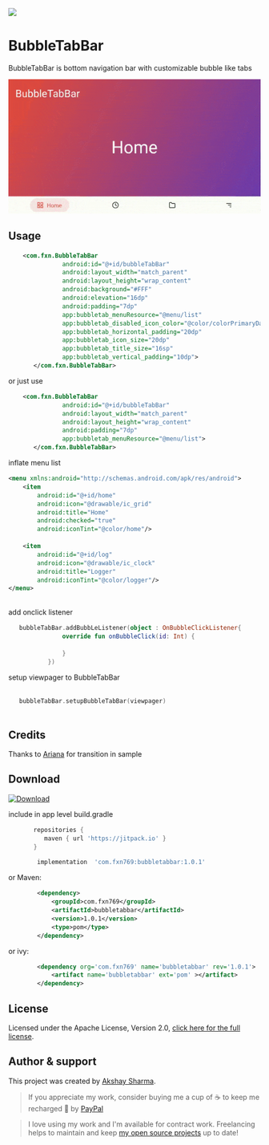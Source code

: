 ![](media/animation.gif)

# BubbleTabBar

BubbleTabBar is bottom navigation bar with customizable bubble like tabs 

![](media/media.gif)

## Usage
 
```xml
    <com.fxn.BubbleTabBar
               android:id="@+id/bubbleTabBar"
               android:layout_width="match_parent"
               android:layout_height="wrap_content"
               android:background="#FFF"
               android:elevation="16dp"
               android:padding="7dp"
               app:bubbletab_menuResource="@menu/list"
               app:bubbletab_disabled_icon_color="@color/colorPrimaryDark"
               app:bubbletab_horizontal_padding="20dp"
               app:bubbletab_icon_size="20dp"
               app:bubbletab_title_size="16sp"
               app:bubbletab_vertical_padding="10dp">
       </com.fxn.BubbleTabBar>
```
or just use
```xml
    <com.fxn.BubbleTabBar
               android:id="@+id/bubbleTabBar"
               android:layout_width="match_parent"
               android:layout_height="wrap_content"
               android:padding="7dp"
               app:bubbletab_menuResource="@menu/list">
       </com.fxn.BubbleTabBar>
```
inflate menu list
```xml
<menu xmlns:android="http://schemas.android.com/apk/res/android">
    <item
        android:id="@+id/home"
        android:icon="@drawable/ic_grid"
        android:title="Home"
        android:checked="true"
        android:iconTint="@color/home"/>

    <item
        android:id="@+id/log"
        android:icon="@drawable/ic_clock"
        android:title="Logger"
        android:iconTint="@color/logger"/>
</menu>
            
```

add onclick listener 

```kotlin
   bubbleTabBar.addBubbLeListener(object : OnBubbleClickListener{
               override fun onBubbleClick(id: Int) {
                   
               }
           })
```

setup viewpager to BubbleTabBar

```kotlin

   bubbleTabBar.setupBubbleTabBar(viewpager)
   
```

## Credits
Thanks to [Ariana](https://github.com/akshay2211/Ariana) for transition in sample


## Download

[ ![Download](https://api.bintray.com/packages/fxn769/android_projects/BubbleTabBar/images/download.svg?version=1.0.1) ](https://bintray.com/fxn769/android_projects/BubbleTabBar/1.0.1/link)


 include in app level build.gradle
 ```groovy
        repositories {
           maven { url 'https://jitpack.io' }
        }
 ```
```groovy
        implementation  'com.fxn769:bubbletabbar:1.0.1'
```
or Maven:
```xml
        <dependency>
            <groupId>com.fxn769</groupId>
            <artifactId>bubbletabbar</artifactId>
            <version>1.0.1</version>
            <type>pom</type>
        </dependency>
```
or ivy:
```xml
        <dependency org='com.fxn769' name='bubbletabbar' rev='1.0.1'>
            <artifact name='bubbletabbar' ext='pom' ></artifact>
        </dependency>
```



## License
Licensed under the Apache License, Version 2.0, [click here for the full license](/LICENSE).

## Author & support
This project was created by [Akshay Sharma](https://akshay2211.github.io/).

> If you appreciate my work, consider buying me a cup of :coffee: to keep me recharged :metal: by [PayPal](https://www.paypal.me/akshay2211)

> I love using my work and I'm available for contract work. Freelancing helps to maintain and keep [my open source projects](https://github.com/akshay2211/) up to date!

